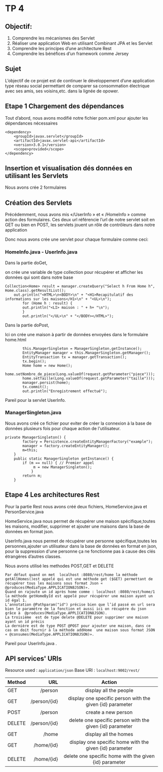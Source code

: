 # TP 4  

## Objectif:

1. Comprendre les mécanismes des Servlet
2. Réaliser une application Web en utilisant Combinant JPA et les Servlet
3. Comprendre les principes d’une architecture Rest
4. Comprendre les bénéfices d’un framework comme Jersey

## Sujet 

L’objectif de ce projet est de continuer le développement d’une application type
réseau social permettant de comparer sa consommation électrique avec ses amis, ses voisins,etc. dans la lignée de opower.

## Etape 1 Chargement des dépendances

Tout d’abord, nous avons modifié notre fichier pom.xml pour ajouter les dépendances nécessaires

```
<dependency>
	<groupId>javax.servlet</groupId>
	<artifactId>javax.servlet-api</artifactId>
	<version>3.0.1</version>
	<scope>provided</scope>
</dependency>
```
## Insertion et visualisation dés données en utilisant les  Servlets

Nous avons crée 2 formulaires

## Création des Servlets
Précédemment, nous avons mis  «/UserInfo » et « /HomeInfo » comme action des formulaires. Ces deux url référencie  l’url de notre  servlet soit en GET ou bien en POST, les servlets jouent un rôle de contrôleurs dans notre application 

Donc nous avons crée une servlet pour chaque formulaire comme ceci:

### HomeInfo.java - UserInfo.java

Dans la partie doGet,

on crée une variable de type collection pour récupérer et afficher les données qui sont dans notre base
```
Collection<Home> result = manager.createQuery("Select h From Home h", Home.class).getResultList();
    out.println("<HTML>\n<BODY>\n" + "<H1>Recapitulatif des informations sur les maisons</H1>\n" + "<UL>\n");
		for (Home h : result) {
		out.println("<LI> maison : " + h+ "\n");	
		}
		out.println("</UL>\n" + "</BODY></HTML>");
```

Dans la partie doPost,

Ici on crée une maison à partir de données envoyées dans le formulaire home.html
```
		this.ManagerSingleton = ManagerSingleton.getInstance();
		EntityManager manager = this.ManagerSingleton.getManager();
		EntityTransaction tx = manager.getTransaction();
		tx.begin();
		Home home = new Home();
		home.setNombre_de_piece(Long.valueOf(request.getParameter("piece")));
		home.setTaille(Long.valueOf(request.getParameter("taille")));
		manager.persist(home);
		tx.commit();
		out.println("Enregistrement effectué");

```

Pareil pour la servlet UserInfo.

### ManagerSingleton.java

Nous avons créé ce fichier pour eviter de créer la connexion à la base de données plusieurs fois pour chaque action de l'utilisateur.
```
private ManagerSingleton() {
		factory = Persistence.createEntityManagerFactory("example");
		manager = factory.createEntityManager();
		m=this;
	}
	public static ManagerSingleton getInstance() {
		if (m == null) { // Premier appel
	         m = new ManagerSingleton();
			}
		return m;
	}
```

## Etape 4 Les architectures Rest

Pour la partie Rest nous avons créé deux fichiers, HomeService.java et PersonService.java

HomeService.java nous permet de récupérer une maison spécifique,toutes les maisons, modifier, supprimer et ajouter une maisons dans la base de données en format json.

UserInfo.java nous permet de récupérer une personne spécifique,toutes les personnes,ajouter un utilisateur dans la base de données en format en json, pour la suppression d'une personne ça ne fonctionne pas à cause des clés étrangères d’autres classes. 

Nous avons utilisé les methodes POST,GET et DELETE
```
Par défaut quand on met  localhost :8080/rest/home la méthode getAllHomes()est appelé qui est une méthode get ($GET) permettant de récupérer tous les maisons sous format Json « @produces(MediaType.APPLICATION8JSON)».
Quand on rajoute un id après home comme : localhost :8080/rest/home/1 la méthode getHomeById est appelé pour récupérer une maison ayant un id égal 1.
L’annotation @Pathparam("id") précise bien que l’id passé en url sera bien le paramètre de la fonction et aussi ici on récupère du json grâce à  @produces(MediaType.APPLICATION8JSON).
La troisième  est de type delete @DELETE pour supprimer une maison ayant un id précis
La dernière est de type POST @POST pour ajouter une maison, dans ce cas on doit fournir à la méthode addHome  une maison sous format JSON  « @consumes(MediaType.APPLICATION8JSON)».
```

Pareil pour UserInfo.java .
 ## API services' URIs
 
 Resource used : ```application/json```
 Base URI : ```localhost:9002/rest/```


| Method     | URL | Action   |
 | :------- | ----: | :---: |
 | GET    | /person  |  display all the people   |
 | GET    | /person/{id}  |  display one specific person with the given {id} parameter   |
 | POST    | /person  |  create a new person   |
 | DELETE    | /person/{id}  |  delete one specific person with the given {id} parameter   |
 | GET    | /home  |  display all the homes   |
 | GET    | /home/{id}  |  display one specific home with the given {id} parameter   |
 | DELETE    | /home/{id}  |  delete one specific home with the given {id} parameter   |






